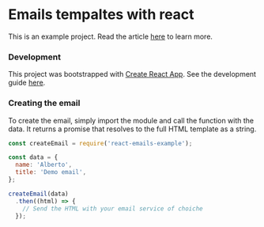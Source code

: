 # Emails tempaltes with react

This is an example project. Read the article [here][article] to learn more.


### Development

This project was bootstrapped with [Create React App][react-create-app].
 See the development guide [here][react-create-app-guide].


### Creating the email

To create the email, simply import the module and call the function with the
data. It returns a promise that resolves to the full HTML template as a string.

```js
const createEmail = require('react-emails-example');

const data = { 
  name: 'Alberto',
  title: 'Demo email',
};

createEmail(data)
  .then((html) => {
    // Send the HTML with your email service of choiche
  });
```


 [article]: https://building.sentisis.com
 [react-create-app]: https://github.com/facebookincubator/create-react-app
 [react-create-app-guide]: https://github.com/facebookincubator/create-react-app/blob/master/packages/react-scripts/template/README.md

